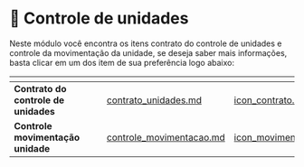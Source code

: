 # 📝 Controle de unidades

Neste módulo você encontra os itens contrato do controle de unidades e controle da movimentação da unidade, se deseja saber mais informações, basta clicar em um dos item de sua preferência logo abaixo:

<table data-view="cards">
    <thead>
        <tr>
            <th></th>
            <th></th>
            <th></th>
            <th data-hidden data-card-target data-type="content-ref"></th>
            <th data-hidden data-card-cover data-type="files"></th>
        </tr>
    </thead>
        <tbody>
            <tr>
                <td>
                    <strong>Contrato do controle de unidades</strong>
                </td>
                <td></td>
                <td></td>
                <td>
                    <a href="/erp-v2/funcionalidades/controle_unidades/contrato_unidades.md">contrato_unidades.md</a>
                </td>
                <td>
                    <a href="/erp-v2/assets/funcionalidades/icon_contrato.png">icon_contrato.png</a>
                </td>
            </tr>
            <tr>
                <td>
                    <strong>Controle movimentação unidade</strong>
                </td>
                <td></td>
                <td></td>
                <td>
                    <a href="/erp-v2/funcionalidades/controle_unidades/controle_movimentacao.md">controle_movimentacao.md</a>
                </td>
                <td>
                    <a href="/erp-v2/assets/funcionalidades/icon_movimentacao (1).png">icon_movimentacao.png</a>
                </td>
            </tr>
        </tbody>
</table>
